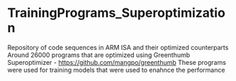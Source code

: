 # TrainingPrograms_Superoptimization
Repository of code sequences in ARM ISA and their optimized counterparts
Around 26000 programs that are optimized using Greenthumb Superoptimizer - https://github.com/mangpo/greenthumb
These programs were used for training models that were used to enahnce the performance
